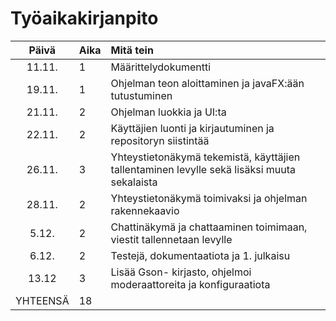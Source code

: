 # Työaikakirjanpito

|  Päivä   | Aika | Mitä tein                                                                                   |
|:--------:|:-----|:--------------------------------------------------------------------------------------------|
|  11.11.  | 1    | Määrittelydokumentti                                                                        |
|  19.11.  | 1    | Ohjelman teon aloittaminen ja javaFX:ään tutustuminen                                       |
|  21.11.  | 2    | Ohjelman luokkia ja UI:ta                                                                   |
|  22.11.  | 2    | Käyttäjien luonti ja kirjautuminen ja repositoryn siistintää                                |
|  26.11.  | 3    | Yhteystietonäkymä tekemistä, käyttäjien tallentaminen levylle sekä lisäksi muuta sekalaista |
|  28.11.  | 2    | Yhteystietonäkymä toimivaksi ja ohjelman rakennekaavio                                      |
|  5.12.   | 2    | Chattinäkymä ja chattaaminen toimimaan, viestit tallennetaan levylle                        |
|  6.12.   | 2    | Testejä, dokumentaatiota ja 1. julkaisu                                                     |
|  13.12   | 3    | Lisää Gson- kirjasto, ohjelmoi moderaattoreita ja konfiguraatiota                           |
| YHTEENSÄ | 18   |                                                                                             |
